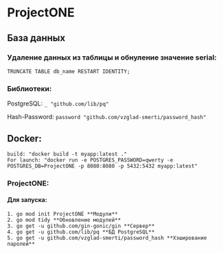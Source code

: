 # ProjectONE

## База данных
### Удаление данных из таблицы и обнуление значение serial:
```TRUNCATE TABLE db_name RESTART IDENTITY;```

### Библиотеки:
PostgreSQL:
    ```_ "github.com/lib/pq"```

Hash-Password:
    ```password "github.com/vzglad-smerti/password_hash"```

## Docker:
    build: "docker build -t myapp:latest ."
    For launch: "docker run -e POSTGRES_PASSWORD=qwerty -e POSTGRES_DB=ProjectONE -p 8080:8080 -p 5432:5432 myapp:latest"

### ProjectONE:
#### Для запуска:
    1. go mod init ProjectONE **Модули**
    2. go mod tidy **Обновление модулей**
    3. go get -u github.com/gin-gonic/gin **Сервер**
    4. go get -u github.com/lib/pq **БД PostgreSQL**
    5. go get -u github.com/vzglad-smerti/password_hash **Хэширование паролей**